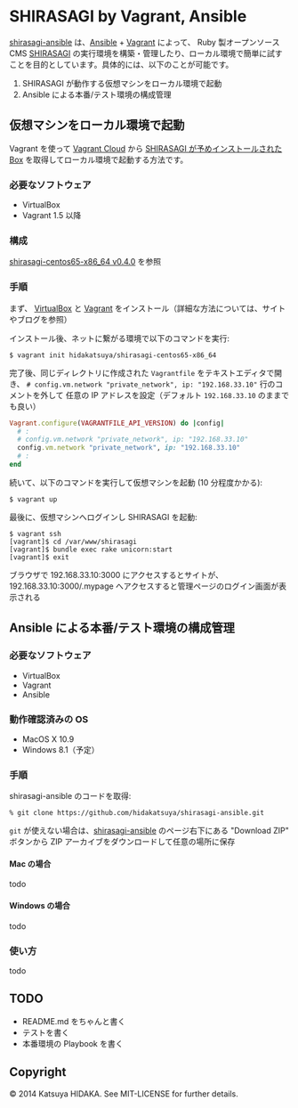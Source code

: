 # SHIRASAGI by Vagrant, Ansible

[shirasagi-ansible](https://github.com/hidakatsuya/shirasagi-ansible) は、[Ansible](http://www.ansible.com/home) + [Vagrant](https://www.vagrantup.com/) によって、 Ruby 製オープンソース CMS [SHIRASAGI](http://www.ss-proj.org/) の実行環境を構築・管理したり、ローカル環境で簡単に試すことを目的としています。具体的には、以下のことが可能です。

  1. SHIRASAGI が動作する仮想マシンをローカル環境で起動
  2. Ansible による本番/テスト環境の構成管理

## 仮想マシンをローカル環境で起動

Vagrant を使って [Vagrant Cloud](https://vagrantcloud.com/) から [SHIRASAGI が予めインストールされた Box](https://vagrantcloud.com/hidakatsuya/boxes/shirasagi-centos65-x86_64) を取得してローカル環境で起動する方法です。

### 必要なソフトウェア

  * VirtualBox
  * Vagrant 1.5 以降

### 構成

[shirasagi-centos65-x86_64 v0.4.0](https://vagrantcloud.com/hidakatsuya/boxes/shirasagi-centos65-x86_64/versions/1) を参照

### 手順

まず、 [VirtualBox](https://www.virtualbox.org/) と [Vagrant](https://www.vagrantup.com/) をインストール（詳細な方法については、サイトやブログを参照）

インストール後、ネットに繋がる環境で以下のコマンドを実行:

    $ vagrant init hidakatsuya/shirasagi-centos65-x86_64

完了後、同じディレクトリに作成された `Vagrantfile` をテキストエディタで開き、
`# config.vm.network "private_network", ip: "192.168.33.10"` 行のコメントを外して
任意の IP アドレスを設定（デフォルト `192.168.33.10` のままでも良い）

``` ruby
Vagrant.configure(VAGRANTFILE_API_VERSION) do |config|
  # :
  # config.vm.network "private_network", ip: "192.168.33.10"
  config.vm.network "private_network", ip: "192.168.33.10"
  # :
end
```

続いて、以下のコマンドを実行して仮想マシンを起動 (10 分程度かかる):

    $ vagrant up

最後に、仮想マシンへログインし SHIRASAGI を起動:

    $ vagrant ssh
    [vagrant]$ cd /var/www/shirasagi
    [vagrant]$ bundle exec rake unicorn:start
    [vagrant]$ exit

ブラウザで 192.168.33.10:3000 にアクセスするとサイトが、192.168.33.10:3000/.mypage へアクセスすると管理ページのログイン画面が表示される


## Ansible による本番/テスト環境の構成管理

### 必要なソフトウェア

  * VirtualBox
  * Vagrant
  * Ansible

### 動作確認済みの OS

  * MacOS X 10.9
  * Windows 8.1（予定）

### 手順

shirasagi-ansible のコードを取得:

    % git clone https://github.com/hidakatsuya/shirasagi-ansible.git

`git` が使えない場合は、[shirasagi-ansible](https://github.com/hidakatsuya/shirasagi-ansible) のページ右下にある "Download ZIP" ボタンから ZIP アーカイブをダウンロードして任意の場所に保存

#### Mac の場合

todo

#### Windows の場合

todo

### 使い方

todo

## TODO

  * README.md をちゃんと書く
  * テストを書く
  * 本番環境の Playbook を書く

## Copyright

&copy; 2014 Katsuya HIDAKA. See MIT-LICENSE for further details.
